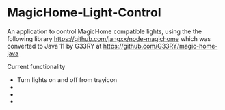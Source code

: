 # MagicHome-Light-Control

An application to control MagicHome compatible lights, using the the following library
https://github.com/jangxx/node-magichome which was converted to Java 11 by G33RY at https://github.com/G33RY/magic-home-java


Current functionality
- Turn lights on and off from trayicon
-
-
-
